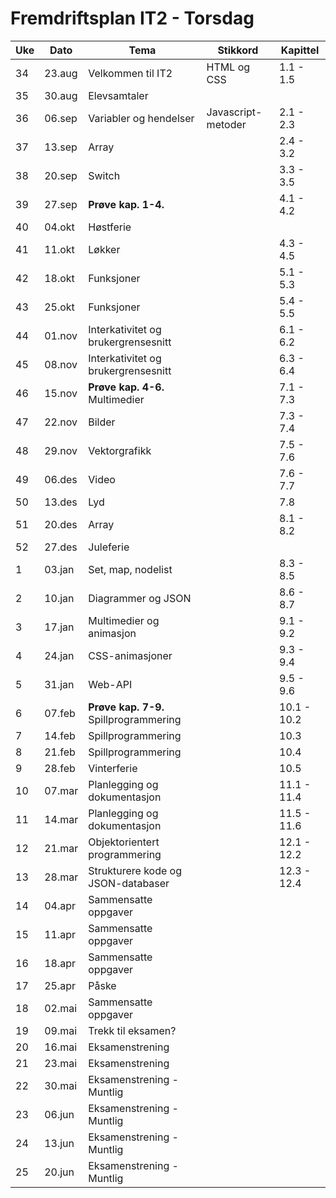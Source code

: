 # Fremdriftsplan IT2 - Torsdag
|Uke | Dato   | Tema                                        | Stikkord           | Kapittel    |
|-----|--------|--------------------------------------------|--------------------|-------------| 
| 34  | 23.aug | Velkommen til IT2                          | HTML og CSS        | 1.1 - 1.5   | 
| 35  | 30.aug | Elevsamtaler                               |                    |             | 
| 36  | 06.sep | Variabler og hendelser                     | Javascript-metoder | 2.1 - 2.3   | 
| 37  | 13.sep | Array                                      |                    | 2.4 - 3.2   | 
| 38  | 20.sep | Switch                           |                    | 3.3 - 3.5   | 
| 39  | 27.sep | **Prøve kap. 1-4.**                        |                    | 4.1 - 4.2   | 
| 40  | 04.okt | Høstferie                                  |                    |             | 
| 41  | 11.okt | Løkker                           |                    | 4.3 - 4.5   | 
| 42  | 18.okt | Funksjoner                                 |                    | 5.1 - 5.3   | 
| 43  | 25.okt | Funksjoner                                 |                    | 5.4 - 5.5   | 
| 44  | 01.nov | Interkativitet og brukergrensesnitt        |                    | 6.1 - 6.2   | 
| 45  | 08.nov | Interkativitet og brukergrensesnitt        |                    | 6.3 - 6.4   | 
| 46  | 15.nov | **Prøve kap. 4-6.** Multimedier            |                    | 7.1 - 7.3   | 
| 47  | 22.nov | Bilder                                     |                    | 7.3 - 7.4   | 
| 48  | 29.nov | Vektorgrafikk                              |                    | 7.5 - 7.6   | 
| 49  | 06.des | Video                                      |                    | 7.6 - 7.7   | 
| 50  | 13.des | Lyd                                        |                    | 7.8      | 
| 51  | 20.des | Array                                      |                    | 8.1 - 8.2   | 
| 52  | 27.des | Juleferie                                  |                    |             | 
| 1   | 03.jan | Set, map, nodelist                         |                    | 8.3 - 8.5   | 
| 2   | 10.jan | Diagrammer og JSON                         |                    | 8.6 - 8.7   | 
| 3   | 17.jan | Multimedier og animasjon                   |                    | 9.1 - 9.2   | 
| 4   | 24.jan | CSS-animasjoner                            |                    | 9.3 - 9.4   | 
| 5   | 31.jan | Web-API                                    |                    | 9.5 - 9.6   | 
| 6   | 07.feb | **Prøve kap. 7-9.** Spillprogrammering     |                    | 10.1 - 10.2 | 
| 7   | 14.feb | Spillprogrammering                         |                    | 10.3            | 
| 8   | 21.feb | Spillprogrammering                         |                    | 10.4            | 
| 9   | 28.feb | Vinterferie                                |                    | 10.5           | 
| 10  | 07.mar | Planlegging og dokumentasjon               |                    | 11.1 - 11.4 | 
| 11  | 14.mar | Planlegging og dokumentasjon               |                    | 11.5 - 11.6 | 
| 12  | 21.mar | Objektorientert programmering              |                    | 12.1 - 12.2 | 
| 13  | 28.mar | Strukturere kode og JSON-databaser         |                    | 12.3 - 12.4 | 
| 14  | 04.apr | Sammensatte oppgaver                       |                    |             | 
| 15  | 11.apr | Sammensatte oppgaver                       |                    |             | 
| 16  | 18.apr | Sammensatte oppgaver                       |                    |             | 
| 17  | 25.apr | Påske                                      |                    |             | 
| 18  | 02.mai | Sammensatte oppgaver                       |                    |             | 
| 19  | 09.mai | Trekk til eksamen?                         |                    |             | 
| 20  | 16.mai | Eksamenstrening                            |                    |             | 
| 21  | 23.mai | Eksamenstrening                            |                    |             | 
| 22  | 30.mai | Eksamenstrening - Muntlig                  |                    |             | 
| 23  | 06.jun | Eksamenstrening - Muntlig                  |                    |             | 
| 24  | 13.jun | Eksamenstrening - Muntlig                  |                    |             | 
| 25  | 20.jun | Eksamenstrening - Muntlig                  |                    |             | 


